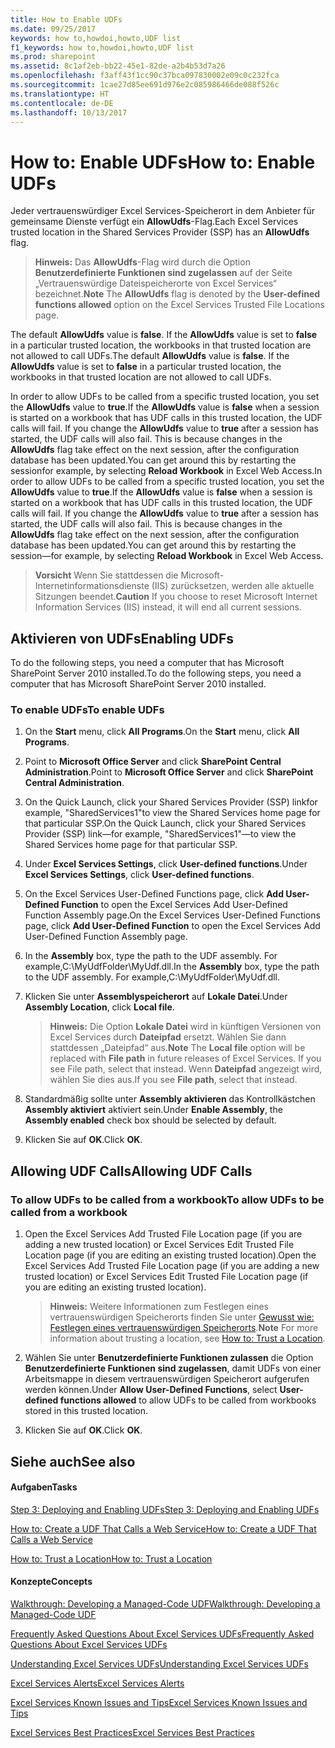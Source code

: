 ```yaml
---
title: How to Enable UDFs
ms.date: 09/25/2017
keywords: how to,howdoi,howto,UDF list
f1_keywords: how to,howdoi,howto,UDF list
ms.prod: sharepoint
ms.assetid: 8c1af2eb-bb22-45e1-82de-a2b4b53d7a26
ms.openlocfilehash: f3aff43f1cc90c37bca097830002e09c0c232fca
ms.sourcegitcommit: 1cae27d85ee691d976e2c085986466de088f526c
ms.translationtype: HT
ms.contentlocale: de-DE
ms.lasthandoff: 10/13/2017
---
```

# <a name="how-to-enable-udfs"></a><span data-ttu-id="2e8b6-103">How to: Enable UDFs</span><span class="sxs-lookup"><span data-stu-id="2e8b6-103">How to: Enable UDFs</span></span>

<span data-ttu-id="2e8b6-104">Jeder vertrauenswürdiger Excel Services-Speicherort in dem Anbieter für gemeinsame Dienste verfügt ein **AllowUdfs**-Flag.</span><span class="sxs-lookup"><span data-stu-id="2e8b6-104">Each Excel Services trusted location in the Shared Services Provider (SSP) has an **AllowUdfs** flag.</span></span>
  
    
    


> <span data-ttu-id="2e8b6-105">**Hinweis:** Das **AllowUdfs**-Flag wird durch die Option **Benutzerdefinierte Funktionen sind zugelassen** auf der Seite „Vertrauenswürdige Dateispeicherorte von Excel Services“ bezeichnet.</span><span class="sxs-lookup"><span data-stu-id="2e8b6-105">**Note** The **AllowUdfs** flag is denoted by the **User-defined functions allowed** option on the Excel Services Trusted File Locations page.</span></span>
  
    
    


<span data-ttu-id="2e8b6-p101">The default **AllowUdfs** value is **false**. If the **AllowUdfs** value is set to **false** in a particular trusted location, the workbooks in that trusted location are not allowed to call UDFs.</span><span class="sxs-lookup"><span data-stu-id="2e8b6-p101">The default **AllowUdfs** value is **false**. If the **AllowUdfs** value is set to **false** in a particular trusted location, the workbooks in that trusted location are not allowed to call UDFs.</span></span>
  
    
    

<span data-ttu-id="2e8b6-p102">In order to allow UDFs to be called from a specific trusted location, you set the **AllowUdfs** value to **true**.If the **AllowUdfs** value is **false** when a session is started on a workbook that has UDF calls in this trusted location, the UDF calls will fail. If you change the **AllowUdfs** value to **true** after a session has started, the UDF calls will also fail. This is because changes in the **AllowUdfs** flag take effect on the next session, after the configuration database has been updated.You can get around this by restarting the sessionfor example, by selecting **Reload Workbook** in Excel Web Access.</span><span class="sxs-lookup"><span data-stu-id="2e8b6-p102">In order to allow UDFs to be called from a specific trusted location, you set the **AllowUdfs** value to **true**.If the **AllowUdfs** value is **false** when a session is started on a workbook that has UDF calls in this trusted location, the UDF calls will fail. If you change the **AllowUdfs** value to **true** after a session has started, the UDF calls will also fail. This is because changes in the **AllowUdfs** flag take effect on the next session, after the configuration database has been updated.You can get around this by restarting the session—for example, by selecting **Reload Workbook** in Excel Web Access.</span></span>
> <span data-ttu-id="2e8b6-111">**Vorsicht** Wenn Sie stattdessen die Microsoft-Internetinformationsdienste (IIS) zurücksetzen, werden alle aktuelle Sitzungen beendet.</span><span class="sxs-lookup"><span data-stu-id="2e8b6-111">**Caution** If you choose to reset Microsoft Internet Information Services (IIS) instead, it will end all current sessions.</span></span> 
  
    
    


## <a name="enabling-udfs"></a><span data-ttu-id="2e8b6-112">Aktivieren von UDFs</span><span class="sxs-lookup"><span data-stu-id="2e8b6-112">Enabling UDFs</span></span>

<span data-ttu-id="2e8b6-113">To do the following steps, you need a computer that has Microsoft SharePoint Server 2010 installed.</span><span class="sxs-lookup"><span data-stu-id="2e8b6-113">To do the following steps, you need a computer that has Microsoft SharePoint Server 2010 installed.</span></span>
  
    
    

### <a name="to-enable-udfs"></a><span data-ttu-id="2e8b6-114">To enable UDFs</span><span class="sxs-lookup"><span data-stu-id="2e8b6-114">To enable UDFs</span></span>


1. <span data-ttu-id="2e8b6-115">On the **Start** menu, click **All Programs**.</span><span class="sxs-lookup"><span data-stu-id="2e8b6-115">On the **Start** menu, click **All Programs**.</span></span> 
    
  
2. <span data-ttu-id="2e8b6-116">Point to **Microsoft Office Server** and click **SharePoint Central Administration**.</span><span class="sxs-lookup"><span data-stu-id="2e8b6-116">Point to **Microsoft Office Server** and click **SharePoint Central Administration**.</span></span> 
    
  
3. <span data-ttu-id="2e8b6-117">On the Quick Launch, click your Shared Services Provider (SSP) linkfor example, "SharedServices1"to view the Shared Services home page for that particular SSP.</span><span class="sxs-lookup"><span data-stu-id="2e8b6-117">On the Quick Launch, click your Shared Services Provider (SSP) link—for example, "SharedServices1"—to view the Shared Services home page for that particular SSP.</span></span>
    
  
4. <span data-ttu-id="2e8b6-118">Under **Excel Services Settings**, click **User-defined functions**.</span><span class="sxs-lookup"><span data-stu-id="2e8b6-118">Under **Excel Services Settings**, click **User-defined functions**.</span></span> 
    
  
5. <span data-ttu-id="2e8b6-119">On the Excel Services User-Defined Functions page, click **Add User-Defined Function** to open the Excel Services Add User-Defined Function Assembly page.</span><span class="sxs-lookup"><span data-stu-id="2e8b6-119">On the Excel Services User-Defined Functions page, click **Add User-Defined Function** to open the Excel Services Add User-Defined Function Assembly page.</span></span>
    
  
6. <span data-ttu-id="2e8b6-p103">In the **Assembly** box, type the path to the UDF assembly. For example,C:\\MyUdfFolder\\MyUdf.dll.</span><span class="sxs-lookup"><span data-stu-id="2e8b6-p103">In the **Assembly** box, type the path to the UDF assembly. For example,C:\\MyUdfFolder\\MyUdf.dll.</span></span>
    
  
7. <span data-ttu-id="2e8b6-122">Klicken Sie unter **Assemblyspeicherort** auf **Lokale Datei**.</span><span class="sxs-lookup"><span data-stu-id="2e8b6-122">Under **Assembly Location**, click **Local file**.</span></span>
    
    > <span data-ttu-id="2e8b6-123">**Hinweis:** Die Option **Lokale Datei** wird in künftigen Versionen von Excel Services durch **Dateipfad** ersetzt. Wählen Sie dann stattdessen „Dateipfad“ aus.</span><span class="sxs-lookup"><span data-stu-id="2e8b6-123">**Note** The **Local file** option will be replaced with **File path** in future releases of Excel Services. If you see File path, select that instead.</span></span> <span data-ttu-id="2e8b6-124">Wenn **Dateipfad** angezeigt wird, wählen Sie dies aus.</span><span class="sxs-lookup"><span data-stu-id="2e8b6-124">If you see **File path**, select that instead.</span></span> 
8. <span data-ttu-id="2e8b6-125">Standardmäßig sollte unter **Assembly aktivieren** das Kontrollkästchen **Assembly aktiviert** aktiviert sein.</span><span class="sxs-lookup"><span data-stu-id="2e8b6-125">Under **Enable Assembly**, the **Assembly enabled** check box should be selected by default.</span></span>
    
  
9. <span data-ttu-id="2e8b6-126">Klicken Sie auf **OK**.</span><span class="sxs-lookup"><span data-stu-id="2e8b6-126">Click **OK**.</span></span>
    
  

## <a name="allowing-udf-calls"></a><span data-ttu-id="2e8b6-127">Allowing UDF Calls</span><span class="sxs-lookup"><span data-stu-id="2e8b6-127">Allowing UDF Calls</span></span>


### <a name="to-allow-udfs-to-be-called-from-a-workbook"></a><span data-ttu-id="2e8b6-128">To allow UDFs to be called from a workbook</span><span class="sxs-lookup"><span data-stu-id="2e8b6-128">To allow UDFs to be called from a workbook</span></span>


1. <span data-ttu-id="2e8b6-129">Open the Excel Services Add Trusted File Location page (if you are adding a new trusted location) or Excel Services Edit Trusted File Location page (if you are editing an existing trusted location).</span><span class="sxs-lookup"><span data-stu-id="2e8b6-129">Open the Excel Services Add Trusted File Location page (if you are adding a new trusted location) or Excel Services Edit Trusted File Location page (if you are editing an existing trusted location).</span></span> 
    
    > <span data-ttu-id="2e8b6-130">**Hinweis:** Weitere Informationen zum Festlegen eines vertrauenswürdigen Speicherorts finden Sie unter [Gewusst wie: Festlegen eines vertrauenswürdigen Speicherorts](how-to-trust-a-location.md).</span><span class="sxs-lookup"><span data-stu-id="2e8b6-130">**Note** For more information about trusting a location, see  [How to: Trust a Location](how-to-trust-a-location.md).</span></span> 
2. <span data-ttu-id="2e8b6-131">Wählen Sie unter **Benutzerdefinierte Funktionen zulassen** die Option **Benutzerdefinierte Funktionen sind zugelassen**, damit UDFs von einer Arbeitsmappe in diesem vertrauenswürdigen Speicherort aufgerufen werden können.</span><span class="sxs-lookup"><span data-stu-id="2e8b6-131">Under **Allow User-Defined Functions**, select **User-defined functions allowed** to allow UDFs to be called from workbooks stored in this trusted location.</span></span>
    
  
3. <span data-ttu-id="2e8b6-132">Klicken Sie auf **OK**.</span><span class="sxs-lookup"><span data-stu-id="2e8b6-132">Click **OK**.</span></span>
    
  

## <a name="see-also"></a><span data-ttu-id="2e8b6-133">Siehe auch</span><span class="sxs-lookup"><span data-stu-id="2e8b6-133">See also</span></span>


#### <a name="tasks"></a><span data-ttu-id="2e8b6-134">Aufgaben</span><span class="sxs-lookup"><span data-stu-id="2e8b6-134">Tasks</span></span>


  
    
    
 [<span data-ttu-id="2e8b6-135">Step 3: Deploying and Enabling UDFs</span><span class="sxs-lookup"><span data-stu-id="2e8b6-135">Step 3: Deploying and Enabling UDFs</span></span>](step-3-deploying-and-enabling-udfs.md)
  
    
    
 [<span data-ttu-id="2e8b6-136">How to: Create a UDF That Calls a Web Service</span><span class="sxs-lookup"><span data-stu-id="2e8b6-136">How to: Create a UDF That Calls a Web Service</span></span>](how-to-create-a-udf-that-calls-a-web-service.md)
  
    
    
 [<span data-ttu-id="2e8b6-137">How to: Trust a Location</span><span class="sxs-lookup"><span data-stu-id="2e8b6-137">How to: Trust a Location</span></span>](how-to-trust-a-location.md)
#### <a name="concepts"></a><span data-ttu-id="2e8b6-138">Konzepte</span><span class="sxs-lookup"><span data-stu-id="2e8b6-138">Concepts</span></span>


  
    
    
 [<span data-ttu-id="2e8b6-139">Walkthrough: Developing a Managed-Code UDF</span><span class="sxs-lookup"><span data-stu-id="2e8b6-139">Walkthrough: Developing a Managed-Code UDF</span></span>](walkthrough-developing-a-managed-code-udf.md)
  
    
    
 [<span data-ttu-id="2e8b6-140">Frequently Asked Questions About Excel Services UDFs</span><span class="sxs-lookup"><span data-stu-id="2e8b6-140">Frequently Asked Questions About Excel Services UDFs</span></span>](frequently-asked-questions-about-excel-services-udfs.md)
  
    
    
 [<span data-ttu-id="2e8b6-141">Understanding Excel Services UDFs</span><span class="sxs-lookup"><span data-stu-id="2e8b6-141">Understanding Excel Services UDFs</span></span>](understanding-excel-services-udfs.md)
  
    
    
 [<span data-ttu-id="2e8b6-142">Excel Services Alerts</span><span class="sxs-lookup"><span data-stu-id="2e8b6-142">Excel Services Alerts</span></span>](excel-services-alerts.md)
  
    
    
 [<span data-ttu-id="2e8b6-143">Excel Services Known Issues and Tips</span><span class="sxs-lookup"><span data-stu-id="2e8b6-143">Excel Services Known Issues and Tips</span></span>](excel-services-known-issues-and-tips.md)
  
    
    
 [<span data-ttu-id="2e8b6-144">Excel Services Best Practices</span><span class="sxs-lookup"><span data-stu-id="2e8b6-144">Excel Services Best Practices</span></span>](excel-services-best-practices.md)
